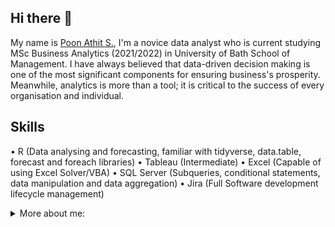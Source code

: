 ## Hi there 👋
My name is [Poon Athit S.](https://www.linkedin.com/in/athit-srimachand/), I'm a novice data analyst who is current studying MSc Business Analytics (2021/2022) in University of Bath School of Management. I have always believed that data-driven decision making is one of the most significant components for ensuring business's prosperity. Meanwhile, analytics is more than a tool; it is critical to the success of every organisation and individual.

## Skills
•	R (Data analysing and forecasting, familiar with tidyverse, data.table, forecast and foreach libraries)
•	Tableau (Intermediate) 
•	Excel (Capable of using Excel Solver/VBA) 
•	SQL Server (Subqueries, conditional statements, data manipulation and data aggregation)
•	Jira (Full Software development lifecycle management)


<details>
<summary>More about me:</summary>
  
  - 🔭 I’m currently applying for a job in Data/Business Analytics, Business Intelligence. If you are looking for a team player who is detail-oriented and hard-working, need to look no further.  
  - 🌱 I’m currently learning: MSc Business Analytics
  - 📫 How to reach me: [LinkedIn Profile.](https://www.linkedin.com/in/athit-srimachand/)
  - 😄 Pronouns: he/him
  - ⚡ Fun fact: I'm a mountaineer!
</details>
